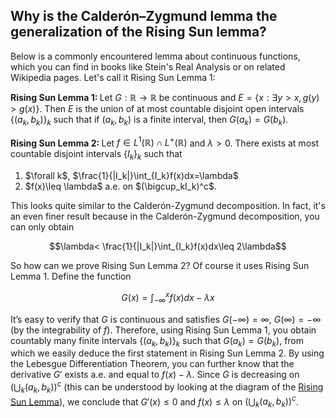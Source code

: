 ## Why is the Calderón–Zygmund lemma the generalization of the Rising Sun lemma?

Below is a commonly encountered lemma about continuous functions, which you can find in books like Stein's Real Analysis or on related Wikipedia pages. Let's call it Rising Sun Lemma 1:

<strong>Rising Sun Lemma 1: </strong>Let $G:\mathbb R\rightarrow \mathbb{R}$ be continuous and $E=\lbrace x:\exists y>x, g(y)>g(x)\rbrace$. Then $E$ is the union of at most countable disjoint open intervals $\{(a_k,b_k)\}_k$ such that if $(a_k,b_k)$ is a finite interval, then $G(a_k)=G(b_k)$.

<strong>Rising Sun Lemma 2: </strong>Let $f\in L^1(\mathbb{R})\cap L^+(\mathbb{R})$ and $\lambda>0$. There exists at most countable disjoint intervals $\lbrace I_k\rbrace_k$ such that
<ol>
  <li>$\forall k$, $\frac{1}{|I_k|}\int_{I_k}f(x)dx=\lambda$</li>
  <li>$f(x)\leq \lambda$ a.e. on $(\bigcup_kI_k)^c$.</li>
</ol>

This looks quite similar to the Calderón-Zygmund decomposition. In fact, it's an even finer result because in the Calderón-Zygmund decomposition, you can only obtain

$$\lambda< \frac{1}{|I_k|}\int_{I_k}f(x)dx\leq 2\lambda$$

So how can we prove Rising Sun Lemma 2? Of course it uses Rising Sun Lemma 1. Define the function

$$G(x)=\int_{-\infty}^xf(x)dx-\lambda x$$

It’s easy to verify that $G$ is continuous and satisfies $G(-\infty)=\infty$, $G(\infty)=-\infty$ (by the integrability of $f$). Therefore, using Rising Sun Lemma 1, you obtain countably many finite intervals $\lbrace (a_k,b_k) \rbrace_k$ such that $G(a_k)=G(b_k)$, from which we easily deduce the first statement in Rising Sun Lemma 2. By using the Lebesgue Differentiation Theorem, you can further know that the derivative $G'$ exists a.e. and equal to $f(x)-\lambda$. Since $G$ is decreasing on $(\bigcup_k(a_k,b_k))^c$ (this can be understood by looking at the diagram of the <a href="[https://www.zhihu.com/people/aaron-lin-33](https://en.wikipedia.org/wiki/Rising_sun_lemma#/media/File:Rising_sun_lemma.svg)">Rising Sun Lemma</a>), we conclude that $G'(x)\leq 0$ and $f(x)\leq \lambda$ on $(\bigcup_k(a_k,b_k))^c$.
